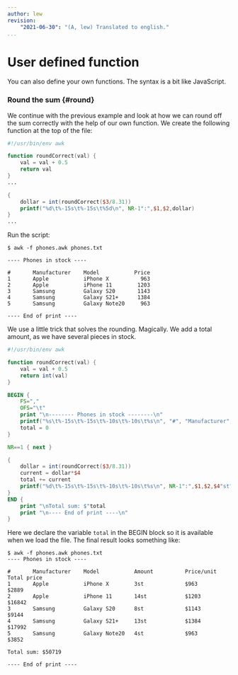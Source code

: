 ```yaml
---
author: lew
revision:
    "2021-06-30": "(A, lew) Translated to english."
...
```

User defined function
=======================

You can also define your own functions. The syntax is a bit like JavaScript.



### Round the sum {#round}

We continue with the previous example and look at how we can round off the sum correctly with the help of our own function. We create the following function at the top of the file:

```awk
#!/usr/bin/env awk

function roundCorrect(val) {
    val = val + 0.5
    return val
}
...

{
    dollar = int(roundCorrect($3/8.31))
    printf("%d\t%-15s\t%-15s\t%5d\n", NR-1":",$1,$2,dollar)
}
...
```

Run the script:

```
$ awk -f phones.awk phones.txt

---- Phones in stock ----

#       Manufacturer    Model           Price
1       Apple           iPhone X          963
2       Apple           iPhone 11        1203
3       Samsung         Galaxy S20       1143
4       Samsung         Galaxy S21+      1384
5       Samsung         Galaxy Note20     963

---- End of print ----

```

We use a little trick that solves the rounding. Magically. We add a total amount, as we have several pieces in stock.

```awk
#!/usr/bin/env awk

function roundCorrect(val) {
    val = val + 0.5
    return int(val)
}

BEGIN {
    FS=","
    OFS="\t"
    print "\n-------- Phones in stock --------\n"
    printf("%s\t%-15s\t%-15s\t%-10s\t%-10s\t%s\n", "#", "Manufacturer", "Model", "Amount", "Price/unit", "Total price")
    total = 0
}

NR==1 { next }

{
    dollar = int(roundCorrect($3/8.31))
    current = dollar*$4
    total += current
    printf("%d\t%-15s\t%-15s\t%-10s\t%-10s\t%s\n", NR-1":",$1,$2,$4"st","$"dollar,"$"current)
}
END {
    print "\nTotal sum: $"total
    print "\n---- End of print ----\n"
}
```

Here we declare the variable `total` in the BEGIN block so it is available when we load the file. The final result looks something like:

```
$ awk -f phones.awk phones.txt
---- Phones in stock ----

#       Manufacturer    Model           Amount          Price/unit      Total price
1       Apple           iPhone X        3st             $963            $2889
2       Apple           iPhone 11       14st            $1203           $16842
3       Samsung         Galaxy S20      8st             $1143           $9144
4       Samsung         Galaxy S21+     13st            $1384           $17992
5       Samsung         Galaxy Note20   4st             $963            $3852

Total sum: $50719

---- End of print ----

```
